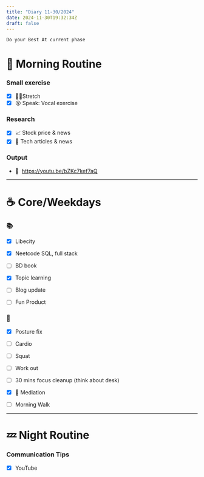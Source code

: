 ```yaml
---
title: "Diary 11-30/2024"  
date: 2024-11-30T19:32:34Z
draft: false
---
```


```tsx
Do your Best At current phase
```

# 🍳 Morning Routine

### Small exercise

- [x]  🧎‍♀️Stretch
- [x]  😮 Speak: Vocal exercise

### Research

- [x]  📈 Stock price & news
- [x]  👾 Tech articles & news

### Output

- 🎥  https://youtu.be/bZKc7kef7aQ

---

# ☕ Core/Weekdays

### 📚

- [x]  Libecity
- [x]  Neetcode SQL, full stack
- [ ]  BD  book

- [x]  Topic learning
- [ ]  Blog update
- [ ]  Fun Product

### 💪

- [x]  Posture fix
- [ ]  Cardio
- [ ]  Squat
- [ ]  Work out

- [ ]  30 mins focus cleanup (think about desk)
- [x]  🧘 Mediation
- [ ]  Morning Walk

---

# 💤 Night Routine

### Communication Tips

- [x]  YouTube